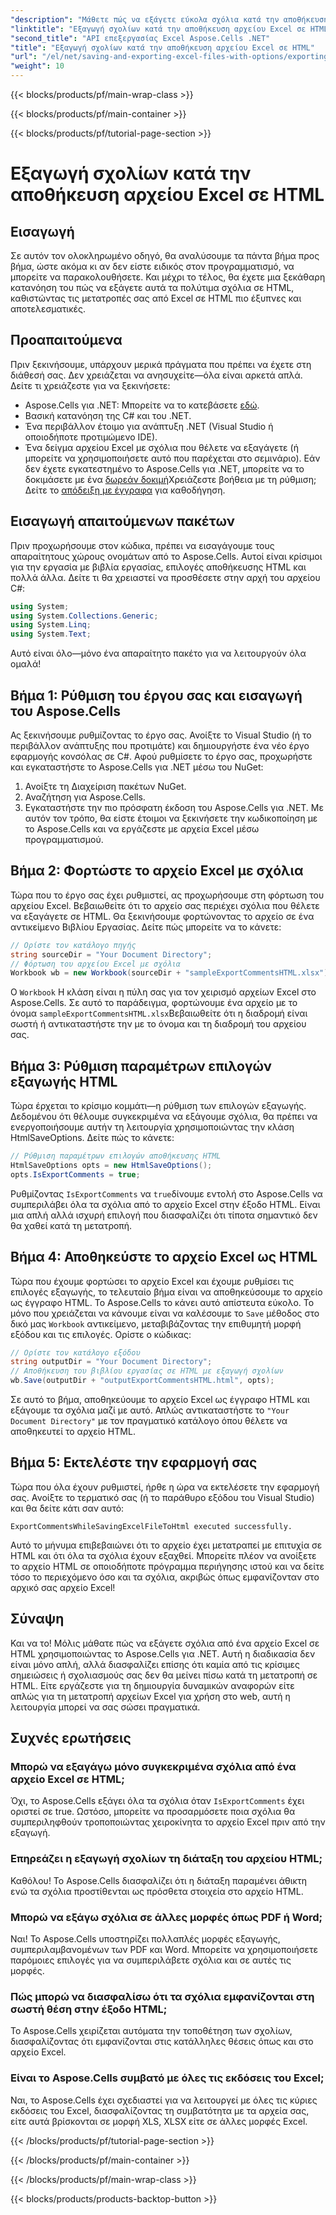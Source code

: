 ```yaml
---
"description": "Μάθετε πώς να εξάγετε εύκολα σχόλια κατά την αποθήκευση αρχείων Excel σε HTML χρησιμοποιώντας το Aspose.Cells για .NET. Ακολουθήστε αυτόν τον αναλυτικό οδηγό για να διατηρήσετε τις σχολιασμοί."
"linktitle": "Εξαγωγή σχολίων κατά την αποθήκευση αρχείου Excel σε HTML"
"second_title": "API επεξεργασίας Excel Aspose.Cells .NET"
"title": "Εξαγωγή σχολίων κατά την αποθήκευση αρχείου Excel σε HTML"
"url": "/el/net/saving-and-exporting-excel-files-with-options/exporting-comments/"
"weight": 10
---
```


{{< blocks/products/pf/main-wrap-class >}}

{{< blocks/products/pf/main-container >}}

{{< blocks/products/pf/tutorial-page-section >}}

# Εξαγωγή σχολίων κατά την αποθήκευση αρχείου Excel σε HTML

## Εισαγωγή
Σε αυτόν τον ολοκληρωμένο οδηγό, θα αναλύσουμε τα πάντα βήμα προς βήμα, ώστε ακόμα κι αν δεν είστε ειδικός στον προγραμματισμό, να μπορείτε να παρακολουθήσετε. Και μέχρι το τέλος, θα έχετε μια ξεκάθαρη κατανόηση του πώς να εξάγετε αυτά τα πολύτιμα σχόλια σε HTML, καθιστώντας τις μετατροπές σας από Excel σε HTML πιο έξυπνες και αποτελεσματικές.
## Προαπαιτούμενα
Πριν ξεκινήσουμε, υπάρχουν μερικά πράγματα που πρέπει να έχετε στη διάθεσή σας. Δεν χρειάζεται να ανησυχείτε—όλα είναι αρκετά απλά. Δείτε τι χρειάζεστε για να ξεκινήσετε:
- Aspose.Cells για .NET: Μπορείτε να το κατεβάσετε [εδώ](https://releases.aspose.com/cells/net/).
- Βασική κατανόηση της C# και του .NET.
- Ένα περιβάλλον έτοιμο για ανάπτυξη .NET (Visual Studio ή οποιοδήποτε προτιμώμενο IDE).
- Ένα δείγμα αρχείου Excel με σχόλια που θέλετε να εξαγάγετε (ή μπορείτε να χρησιμοποιήσετε αυτό που παρέχεται στο σεμινάριο).
Εάν δεν έχετε εγκατεστημένο το Aspose.Cells για .NET, μπορείτε να το δοκιμάσετε με ένα [δωρεάν δοκιμή](https://releases.aspose.com/)Χρειάζεστε βοήθεια με τη ρύθμιση; Δείτε το [απόδειξη με έγγραφα](https://reference.aspose.com/cells/net/) για καθοδήγηση.
## Εισαγωγή απαιτούμενων πακέτων
Πριν προχωρήσουμε στον κώδικα, πρέπει να εισαγάγουμε τους απαραίτητους χώρους ονομάτων από το Aspose.Cells. Αυτοί είναι κρίσιμοι για την εργασία με βιβλία εργασίας, επιλογές αποθήκευσης HTML και πολλά άλλα. Δείτε τι θα χρειαστεί να προσθέσετε στην αρχή του αρχείου C#:
```csharp
using System;
using System.Collections.Generic;
using System.Linq;
using System.Text;
```
Αυτό είναι όλο—μόνο ένα απαραίτητο πακέτο για να λειτουργούν όλα ομαλά!
## Βήμα 1: Ρύθμιση του έργου σας και εισαγωγή του Aspose.Cells
Ας ξεκινήσουμε ρυθμίζοντας το έργο σας. Ανοίξτε το Visual Studio (ή το περιβάλλον ανάπτυξης που προτιμάτε) και δημιουργήστε ένα νέο έργο εφαρμογής κονσόλας σε C#. Αφού ρυθμίσετε το έργο σας, προχωρήστε και εγκαταστήστε το Aspose.Cells για .NET μέσω του NuGet:
1. Ανοίξτε τη Διαχείριση πακέτων NuGet.
2. Αναζήτηση για Aspose.Cells.
3. Εγκαταστήστε την πιο πρόσφατη έκδοση του Aspose.Cells για .NET.
Με αυτόν τον τρόπο, θα είστε έτοιμοι να ξεκινήσετε την κωδικοποίηση με το Aspose.Cells και να εργάζεστε με αρχεία Excel μέσω προγραμματισμού.
## Βήμα 2: Φορτώστε το αρχείο Excel με σχόλια
Τώρα που το έργο σας έχει ρυθμιστεί, ας προχωρήσουμε στη φόρτωση του αρχείου Excel. Βεβαιωθείτε ότι το αρχείο σας περιέχει σχόλια που θέλετε να εξαγάγετε σε HTML. Θα ξεκινήσουμε φορτώνοντας το αρχείο σε ένα αντικείμενο Βιβλίου Εργασίας.
Δείτε πώς μπορείτε να το κάνετε:
```csharp
// Ορίστε τον κατάλογο πηγής
string sourceDir = "Your Document Directory";
// Φόρτωση του αρχείου Excel με σχόλια
Workbook wb = new Workbook(sourceDir + "sampleExportCommentsHTML.xlsx");
```
Ο `Workbook` Η κλάση είναι η πύλη σας για τον χειρισμό αρχείων Excel στο Aspose.Cells. Σε αυτό το παράδειγμα, φορτώνουμε ένα αρχείο με το όνομα `sampleExportCommentsHTML.xlsx`Βεβαιωθείτε ότι η διαδρομή είναι σωστή ή αντικαταστήστε την με το όνομα και τη διαδρομή του αρχείου σας.
## Βήμα 3: Ρύθμιση παραμέτρων επιλογών εξαγωγής HTML
Τώρα έρχεται το κρίσιμο κομμάτι—η ρύθμιση των επιλογών εξαγωγής. Δεδομένου ότι θέλουμε συγκεκριμένα να εξάγουμε σχόλια, θα πρέπει να ενεργοποιήσουμε αυτήν τη λειτουργία χρησιμοποιώντας την κλάση HtmlSaveOptions.
Δείτε πώς το κάνετε:
```csharp
// Ρύθμιση παραμέτρων επιλογών αποθήκευσης HTML
HtmlSaveOptions opts = new HtmlSaveOptions();
opts.IsExportComments = true;
```
Ρυθμίζοντας `IsExportComments` να `true`δίνουμε εντολή στο Aspose.Cells να συμπεριλάβει όλα τα σχόλια από το αρχείο Excel στην έξοδο HTML. Είναι μια απλή αλλά ισχυρή επιλογή που διασφαλίζει ότι τίποτα σημαντικό δεν θα χαθεί κατά τη μετατροπή.
## Βήμα 4: Αποθηκεύστε το αρχείο Excel ως HTML
Τώρα που έχουμε φορτώσει το αρχείο Excel και έχουμε ρυθμίσει τις επιλογές εξαγωγής, το τελευταίο βήμα είναι να αποθηκεύσουμε το αρχείο ως έγγραφο HTML. Το Aspose.Cells το κάνει αυτό απίστευτα εύκολο. Το μόνο που χρειάζεται να κάνουμε είναι να καλέσουμε το `Save` μέθοδος στο δικό μας `Workbook` αντικείμενο, μεταβιβάζοντας την επιθυμητή μορφή εξόδου και τις επιλογές.
Ορίστε ο κώδικας:
```csharp
// Ορίστε τον κατάλογο εξόδου
string outputDir = "Your Document Directory";
// Αποθήκευση του βιβλίου εργασίας σε HTML με εξαγωγή σχολίων
wb.Save(outputDir + "outputExportCommentsHTML.html", opts);
```
Σε αυτό το βήμα, αποθηκεύουμε το αρχείο Excel ως έγγραφο HTML και εξάγουμε τα σχόλια μαζί με αυτό. Απλώς αντικαταστήστε το `"Your Document Directory"` με τον πραγματικό κατάλογο όπου θέλετε να αποθηκευτεί το αρχείο HTML.
## Βήμα 5: Εκτελέστε την εφαρμογή σας
Τώρα που όλα έχουν ρυθμιστεί, ήρθε η ώρα να εκτελέσετε την εφαρμογή σας. Ανοίξτε το τερματικό σας (ή το παράθυρο εξόδου του Visual Studio) και θα δείτε κάτι σαν αυτό:
```plaintext
ExportCommentsWhileSavingExcelFileToHtml executed successfully.
```
Αυτό το μήνυμα επιβεβαιώνει ότι το αρχείο έχει μετατραπεί με επιτυχία σε HTML και ότι όλα τα σχόλια έχουν εξαχθεί. Μπορείτε πλέον να ανοίξετε το αρχείο HTML σε οποιοδήποτε πρόγραμμα περιήγησης ιστού και να δείτε τόσο το περιεχόμενο όσο και τα σχόλια, ακριβώς όπως εμφανίζονταν στο αρχικό σας αρχείο Excel!
## Σύναψη
Και να το! Μόλις μάθατε πώς να εξάγετε σχόλια από ένα αρχείο Excel σε HTML χρησιμοποιώντας το Aspose.Cells για .NET. Αυτή η διαδικασία δεν είναι μόνο απλή, αλλά διασφαλίζει επίσης ότι καμία από τις κρίσιμες σημειώσεις ή σχολιασμούς σας δεν θα μείνει πίσω κατά τη μετατροπή σε HTML. Είτε εργάζεστε για τη δημιουργία δυναμικών αναφορών είτε απλώς για τη μετατροπή αρχείων Excel για χρήση στο web, αυτή η λειτουργία μπορεί να σας σώσει πραγματικά.
## Συχνές ερωτήσεις
### Μπορώ να εξαγάγω μόνο συγκεκριμένα σχόλια από ένα αρχείο Excel σε HTML;  
Όχι, το Aspose.Cells εξάγει όλα τα σχόλια όταν `IsExportComments` έχει οριστεί σε true. Ωστόσο, μπορείτε να προσαρμόσετε ποια σχόλια θα συμπεριληφθούν τροποποιώντας χειροκίνητα το αρχείο Excel πριν από την εξαγωγή.
### Επηρεάζει η εξαγωγή σχολίων τη διάταξη του αρχείου HTML;  
Καθόλου! Το Aspose.Cells διασφαλίζει ότι η διάταξη παραμένει άθικτη ενώ τα σχόλια προστίθενται ως πρόσθετα στοιχεία στο αρχείο HTML.
### Μπορώ να εξάγω σχόλια σε άλλες μορφές όπως PDF ή Word;  
Ναι! Το Aspose.Cells υποστηρίζει πολλαπλές μορφές εξαγωγής, συμπεριλαμβανομένων των PDF και Word. Μπορείτε να χρησιμοποιήσετε παρόμοιες επιλογές για να συμπεριλάβετε σχόλια και σε αυτές τις μορφές.
### Πώς μπορώ να διασφαλίσω ότι τα σχόλια εμφανίζονται στη σωστή θέση στην έξοδο HTML;  
Το Aspose.Cells χειρίζεται αυτόματα την τοποθέτηση των σχολίων, διασφαλίζοντας ότι εμφανίζονται στις κατάλληλες θέσεις όπως και στο αρχείο Excel.
### Είναι το Aspose.Cells συμβατό με όλες τις εκδόσεις του Excel;  
Ναι, το Aspose.Cells έχει σχεδιαστεί για να λειτουργεί με όλες τις κύριες εκδόσεις του Excel, διασφαλίζοντας τη συμβατότητα με τα αρχεία σας, είτε αυτά βρίσκονται σε μορφή XLS, XLSX είτε σε άλλες μορφές Excel.

{{< /blocks/products/pf/tutorial-page-section >}}

{{< /blocks/products/pf/main-container >}}

{{< /blocks/products/pf/main-wrap-class >}}

{{< blocks/products/products-backtop-button >}}